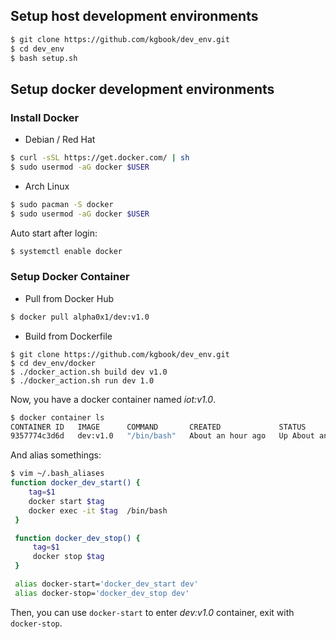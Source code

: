 ## Setup host development environments

```bash
$ git clone https://github.com/kgbook/dev_env.git
$ cd dev_env
$ bash setup.sh
```

## Setup docker development environments

### Install Docker

- Debian / Red Hat

```bash
$ curl -sSL https://get.docker.com/ | sh
$ sudo usermod -aG docker $USER
```
- Arch Linux

```bash
$ sudo pacman -S docker
$ sudo usermod -aG docker $USER
```
Auto start after login:
```bash
$ systemctl enable docker
```

### Setup Docker Container

- Pull from Docker Hub

```bash
$ docker pull alpha0x1/dev:v1.0
```

- Build from Dockerfile
```
$ git clone https://github.com/kgbook/dev_env.git
$ cd dev_env/docker
$ ./docker_action.sh build dev v1.0
$ ./docker_action.sh run dev 1.0
```

Now, you have a docker container named *iot:v1.0*.
```bash
$ docker container ls
CONTAINER ID   IMAGE      COMMAND       CREATED             STATUS             PORTS     NAMES
9357774c3d6d   dev:v1.0   "/bin/bash"   About an hour ago   Up About an hour             dev
```

And alias somethings:
```bash
$ vim ~/.bash_aliases
function docker_dev_start() {
    tag=$1
    docker start $tag
    docker exec -it $tag  /bin/bash
 }

 function docker_dev_stop() {
     tag=$1
     docker stop $tag
 }

 alias docker-start='docker_dev_start dev'
 alias docker-stop='docker_dev_stop dev'
```

Then, you can use `docker-start` to enter *dev:v1.0* container, exit with `docker-stop`.
